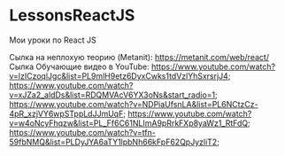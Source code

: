 # LessonsReactJS
Мои уроки по React JS

Сылка на неплохую теорию (Metanit): https://metanit.com/web/react/
Сылка Обучающие видео в YouTube: https://www.youtube.com/watch?v=lzICzoqlJgc&list=PL9mlH9etz6DyxCwks1tdVzlYhSxrsrjJ4;
                                 https://www.youtube.com/watch?v=xJZa2_aldDs&list=RDQMVAcV6YX3oNs&start_radio=1;
                                 https://www.youtube.com/watch?v=NDPiaUfsnLA&list=PL6NCtzCz-4pR_xzjVY6wpSTppLdJJmUqF;
                                 https://www.youtube.com/watch?v=w4oNcyFhqzw&list=PL_Ff6C61NLImA9pRrkFXp8yaWz1_RtFdQ;
                                 https://www.youtube.com/watch?v=tfn-59fbNMQ&list=PLDyJYA6aTY1lpbNh66kFpF62QpJyzliT2;




